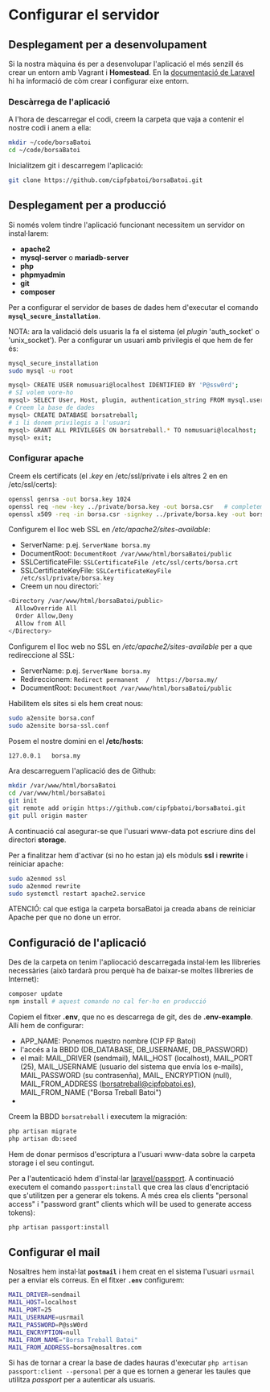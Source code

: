 # Configurar el servidor

## Desplegament per a desenvolupament
Si la nostra màquina és per a desenvolupar l'aplicació el més senzill és crear un entorn amb Vagrant i **Homestead**. En la [documentació de Laravel](https://laravel.com/docs/5.6/homestead) hi ha informació de còm crear i configurar eixe entorn.

### Descàrrega de l'aplicació
A l'hora de descarregar el codi, creem la carpeta que vaja a contenir el nostre codi i anem a ella:
```bash
mkdir ~/code/borsaBatoi
cd ~/code/borsaBatoi
```

Inicialitzem git i descarregem l'aplicació:
```bash
git clone https://github.com/cipfpbatoi/borsaBatoi.git
```

## Desplegament per a producció
Si només volem tindre l'aplicació funcionant necessitem un servidor on instal·larem:
* **apache2**
* **mysql-server** o **mariadb-server**
* **php**
* **phpmyadmin**
* **git**
* **composer**

Per a configurar el servidor de bases de dades hem d'executar el comando **`mysql_secure_installation`**. 

NOTA: ara la validació dels usuaris la fa el sistema (el _plugin_ 'auth_socket' o 'unix_socket'). Per a configurar un usuari amb privilegis el que hem de fer és:
```bash
mysql_secure_installation
sudo mysql -u root

mysql> CREATE USER nomusuari@localhost IDENTIFIED BY 'P@ssw0rd';
# SI volem vore-ho
mysql> SELECT User, Host, plugin, authentication_string FROM mysql.user;
# Creem la base de dades
mysql> CREATE DATABASE borsatreball;
# i li donem privilegis a l'usuari
mysql> GRANT ALL PRIVILEGES ON borsatreball.* TO nomusuari@localhost;
mysql> exit;
```

### Configurar apache
Creem els certificats (el _.key_ en /etc/ssl/private i els altres 2 en en /etc/ssl/certs):
```bash
openssl genrsa -out borsa.key 1024
openssl req -new -key ../private/borsa.key -out borsa.csr   # completem la informació que ens demanen
openssl x509 -req -in borsa.csr -signkey ../private/borsa.key -out borsa.crt
```

Configurem el lloc web SSL en _/etc/apache2/sites-available_:
* ServerName: p.ej. `ServerName borsa.my`
* DocumentRoot: `DocumentRoot /var/www/html/borsaBatoi/public`
* SSLCertificateFile: `SSLCertificateFile /etc/ssl/certs/borsa.crt`
* SSLCertificateKeyFile: `SSLCertificateKeyFile /etc/ssl/private/borsa.key`
* Creem un nou directori:`
```bash
<Directory /var/www/html/borsaBatoi/public>
  AllowOverride All
  Order Allow,Deny
  Allow from All
</Directory>
```

Configurem el lloc web no SSL en _/etc/apache2/sites-available_ per a que redireccione al SSL:
* ServerName: p.ej. `ServerName borsa.my`
* Redireccionem: `Redirect permanent  /  https://borsa.my/`
* DocumentRoot: `DocumentRoot /var/www/html/borsaBatoi/public`

Habilitem els sites si els hem creat nous:
```bash
sudo a2ensite borsa.conf
sudo a2ensite borsa-ssl.conf
```

Posem el nostre domini en el **/etc/hosts**:
```bash
127.0.0.1   borsa.my
```

Ara descarreguem l'aplicació des de Github:
```bash
mkdir /var/www/html/borsaBatoi
cd /var/www/html/borsaBatoi
git init
git remote add origin https://github.com/cipfpbatoi/borsaBatoi.git
git pull origin master
```

A continuació cal asegurar-se que l'usuari www-data pot escriure dins del directori **storage**.

Per a finalitzar hem d'activar (si no ho estan ja) els mòduls **ssl** i **rewrite** i reiniciar apache:
```bash
sudo a2enmod ssl
sudo a2enmod rewrite
sudo systemctl restart apache2.service
```
ATENCIÓ: cal que estiga la carpeta borsaBatoi ja creada abans de reiniciar Apache per que no done un error.

## Configuració de l'aplicació
Des de la carpeta on tenim l'apliocació descarregada instal·lem les llibreries necessàries (això tardarà prou perquè ha de baixar-se moltes llibreries de Internet):
```bash
composer update
npm install # aquest comando no cal fer-ho en producció
```

Copiem el fitxer **.env**, que no es descarrega de git, des de **.env-example**. Allí hem de configurar:
- APP_NAME: Ponemos nuestro nombre (CIP FP Batoi)
- l'accés a la BBDD (DB_DATABASE, DB_USERNAME, DB_PASSWORD)
- el mail: MAIL_DRIVER (sendmail), MAIL_HOST (localhost), MAIL_PORT (25), MAIL_USERNAME (usuario del sistema que envía los e-mails), MAIL_PASSWORD (su contrasenña), MAIL_ ENCRYPTION (null), MAIL_FROM_ADDRESS (borsatreball@cipfpbatoi.es), MAIL_FROM_NAME ("Borsa Treball Batoi")
- 

Creem la BBDD `borsatreball` i executem la migración:
```bash
php artisan migrate
php artisan db:seed
```

Hem de donar permisos d'escriptura a l'usuari www-data sobre la carpeta storage i el seu contingut.

Per a l'autenticació hdem d'instal·lar [laravel/passport](https://laravel.com/docs/5.8/passport). A continuació executem el comando `passport:install` que crea las claus d'encriptació que s'utilitzen per a generar els tokens. A més crea els clients "personal access" i "password grant" clients which will be used to generate access tokens):
```bash
php artisan passport:install
```

## Configurar el mail
Nosaltres hem instal·lat **`postmail`** i hem creat en el sistema l'usuari `usrmail` per a enviar els correus. En el fitxer **`.env`** configurem:
```bash
MAIL_DRIVER=sendmail
MAIL_HOST=localhost
MAIL_PORT=25
MAIL_USERNAME=usrmail
MAIL_PASSWORD=P@ssW0rd
MAIL_ENCRYPTION=null
MAIL_FROM_NAME="Borsa Treball Batoi"
MAIL_FROM_ADDRESS=borsa@nosaltres.com
```

Si has de tornar a crear la base de dades hauras d'executar `php artisan passport:client --personal` per a que es tornen a generar les taules que utilitza _passport_ per a autenticar als usuaris.


